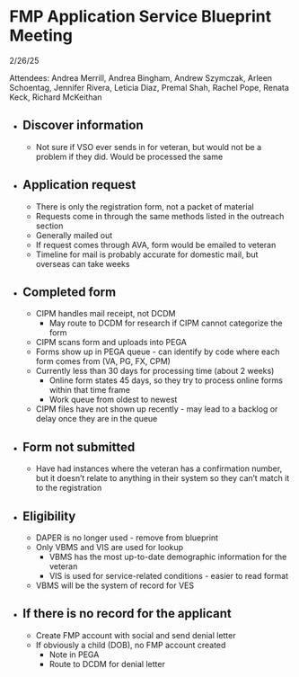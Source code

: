 # FMP Application Service Blueprint Meeting 

2/26/25

Attendees: Andrea Merrill, Andrea Bingham, Andrew Szymczak, Arleen Schoentag, Jennifer Rivera, Leticia Diaz, Premal Shah, Rachel Pope, Renata Keck, Richard McKeithan

- ## Discover information
  - Not sure if VSO ever sends in for veteran, but would not be a problem if they did. Would be processed the same

- ## Application request
  - There is only the registration form, not a packet of material
  - Requests come in through the same methods listed in the outreach section
  - Generally mailed out
  - If request comes through AVA, form would be emailed to veteran
  - Timeline for mail is probably accurate for domestic mail, but overseas can take weeks


- ## Completed form 
  - CIPM handles mail receipt, not DCDM
    - May route to DCDM for research if CIPM cannot categorize the form
  - CIPM scans form and uploads into PEGA
  - Forms show up in PEGA queue - can identify by code where each form comes from (VA, PG, FX, CPM)
  - Currently less than 30 days for processing time (about 2 weeks)
    - Online form states 45 days, so they try to process online forms within that time frame
    - Work queue from oldest to newest
  - CIPM files have not shown up recently - may lead to a backlog or delay once they are in the queue


- ## Form not submitted
  - Have had instances where the veteran has a confirmation number, but it doesn’t relate to anything in their system so they can’t match it to the registration


- ## Eligibility
  - DAPER is no longer used - remove from blueprint
  - Only VBMS and VIS are used for lookup
    - VBMS has the most up-to-date demographic information for the veteran
    - VIS is used for service-related conditions - easier to read format
  - VBMS  will be the system of record for VES

- ## If there is no record for the applicant
  - Create FMP account with social and send denial letter
  - If obviously a child (DOB), no FMP account created
    - Note in PEGA
    - Route to DCDM for denial letter
